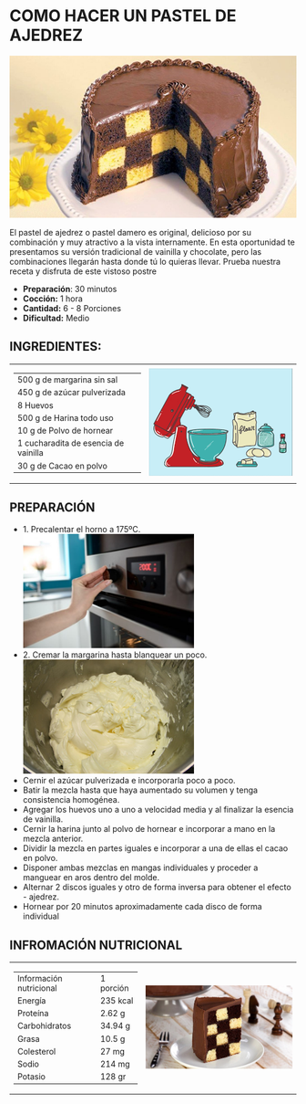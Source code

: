 # COMO HACER UN PASTEL DE AJEDREZ

<p align="center">
<img src="images/pastel_ajedrez.jpg" width="800">
</p>

<p>
El pastel de ajedrez o pastel damero es original, delicioso por su combinación y muy atractivo a la vista internamente. En esta oportunidad te presentamos su versión tradicional de vainilla y chocolate, pero las combinaciones llegarán hasta donde tú lo quieras llevar. Prueba nuestra receta y disfruta de este vistoso postre
</p>


- **Preparación**: 30 minutos
- **Cocción:** 1 hora
- **Cantidad:** 6 - 8 Porciones
- **Dificultad:** Medio

## INGREDIENTES:

<table align="center">
<tr> 
    <td>
        <table class="default">
            <tr> <td> 500 g de margarina sin sal </td> </tr>
            <tr> <td> 450 g de azúcar pulverizada </td> </tr>
            <tr> <td> 8 Huevos </td> </tr>
            <tr> <td> 500 g de Harina todo uso </td> </tr>
            <tr> <td> 10 g de Polvo de hornear </td> </tr>
            <tr> <td> 1 cucharadita de esencia de vainilla </td> </tr>
            <tr> <td> 30 g de Cacao en polvo </td> </tr>    
        </table>
    </td>
    <td>
        <img src="images/ingredientes.gif" width="300">
    </td>
</tr>
</table>

## PREPARACIÓN

<ul>
    <li> 1. Precalentar el horno a 175ºC. </li>
    <img src="images/horno.jpg" width="300">
    <li> 2. Cremar la margarina hasta blanquear un poco. </li>
    <img src="images/margarina.jpg" width="300">
    <li> Cernir el azúcar pulverizada e incorporarla poco a poco. </li>
    <li> Batir la mezcla hasta que haya aumentado su volumen y tenga consistencia homogénea. </li>
    <li> Agregar los huevos uno a uno a velocidad media y al finalizar la esencia de vainilla. </li>
    <li> Cernir la harina junto al polvo de hornear e incorporar a mano en la mezcla anterior. </li>
    <li> Dividir la mezcla en partes iguales e incorporar a una de ellas el cacao en polvo. </li>
    <li> Disponer ambas mezclas en mangas individuales y proceder a manguear en aros dentro del molde. </li>
    <li> Alternar 2 discos iguales y otro de forma inversa para obtener el efecto - ajedrez. </li>
    <li> Hornear por 20 minutos aproximadamente cada disco de forma individual </li>
</ul>

## INFROMACIÓN NUTRICIONAL

<table align="center">
<tr> 
    <td>
        <table class="default">
            <tr> <td> Información nutricional </td>  <td> 1 porción </td></tr>
            <tr> <td> Energía </td> <td> 235 kcal </td></tr>
            <tr> <td> Proteína </td> <td> 2.62 g </td></tr>
            <tr> <td> Carbohidratos </td> <td> 34.94 g </td></tr>
            <tr> <td> Grasa </td> <td> 10.5 g </td></tr>
            <tr> <td> Colesterol </td> <td> 27 mg </td></tr>
            <tr> <td> Sodio </td> <td> 214 mg </td> </tr>    
            <tr> <td> Potasio </td> <td> 128 gr </td> </tr> 
        </table>
    </td>
    <td>
        <img src="images/ajedrez2.jpg" width="400">
    </td>
</tr>
</table>




